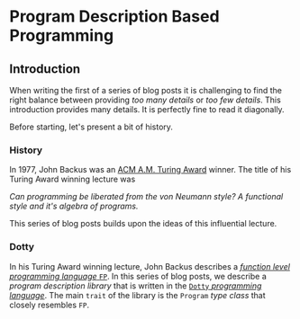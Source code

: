 # Program Description Based Programming

## Introduction

When writing the first of a series of blog posts it is challenging to find the right balance between providing *too many details* or *too few details*. This introduction provides many details. It is perfectly fine to read it diagonally.

Before starting, let's present a bit of history.

### History

In 1977, John Backus was an [ACM A.M. Turing Award](http://amturing.acm.org/) winner. The title of his Turing Award winning lecture was 

*Can programming be liberated from the von Neumann style? A functional style and it's algebra of programs.*

This series of blog posts builds upon the ideas of this influential lecture.

### Dotty

In his Turing Award winning lecture, John Backus describes a [*function level programming language* `FP`](https://en.wikipedia.org/wiki/FP_%28programming_language). In this series of blog posts, we describe a *program description library* that is written in the [`Dotty` *programming language*](http://dotty.epfl.ch/). The main `trait` of the library is the `Program` *type class* that closely resembles `FP`.


